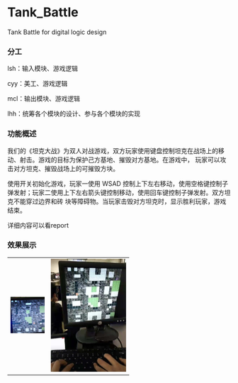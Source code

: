 # Tank_Battle
Tank Battle  for digital logic design


### 分工
lsh：输入模块、游戏逻辑 

cyy：美工、游戏逻辑

mcl：输出模块、游戏逻辑

lhh：统筹各个模块的设计、参与各个模块的实现

### 功能概述

我们的《坦克大战》为双人对战游戏，双方玩家使用键盘控制坦克在战场上的移动、射击。游戏的目标为保护己方基地、摧毁对方基地。在游戏中， 玩家可以攻击对方坦克、摧毁战场上的可摧毁方块。

使用开关初始化游戏，玩家一使用 WSAD 控制上下左右移动，使用空格键控制子弹发射；玩家二使用上下左右箭头键控制移动，使用回车键控制子弹发射。双方坦克不能穿过边界和砖 块等障碍物。当玩家击毁对方坦克时，显示胜利玩家，游戏结束。

详细内容可以看report



### 效果展示
<table>
  <tr>
    <td><img src="img/IMG_2986.jpg" alt="IMG_2986" style="zoom:8%;" /></td>
    <td><img src="img/IMG_70BD7742F918-1.jpg" alt="IMG_70BD7742F918-1" style="zoom:25%;" /></td>
  </tr>
</table>





